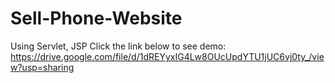 # Sell-Phone-Website
Using Servlet, JSP
Click the link below to see demo:
https://drive.google.com/file/d/1dREYyxIG4Lw8OUcUpdYTU1jUC6vj0ty_/view?usp=sharing
